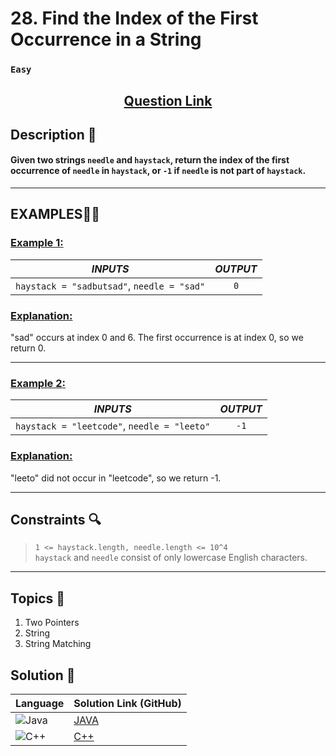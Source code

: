 # 28. Find the Index of the First Occurrence in a String

### `Easy`


<h2 align="center">
<a href="https://leetcode.com/problems/find-the-index-of-the-first-occurrence-in-a-string/description/"><strong>Question Link</strong></a>
</h2>


## Description 📑

#### Given two strings `needle` and `haystack`, return the index of the first occurrence of `needle` in `haystack`, or `-1` if `needle` is not part of `haystack`.

---

## **EXAMPLES**💫✨ </br>

<h3>

<ins>**Example 1**:</ins> </br>

| _INPUTS_ | _OUTPUT_ |
| :-----------: | :-----------: |
| `haystack = "sadbutsad"`, `needle = "sad"` | `0` |

</h3>

<h3>
<ins>Explanation:</ins>
</h3>

"sad" occurs at index 0 and 6.
The first occurrence is at index 0, so we return 0.

___
<h3>

<ins>**Example 2**:</ins> </br>

| _INPUTS_ | _OUTPUT_ |
| :-----------: | :-----------: |
| `haystack = "leetcode"`, `needle = "leeto"` | `-1` |

</h3>

<h3>
<ins>Explanation:</ins>
</h3>

"leeto" did not occur in "leetcode", so we return -1.

___

## Constraints 🔍

> `1 <= haystack.length, needle.length <= 10^4`</br>
>  `haystack` and `needle` consist of only lowercase English characters.

___

## Topics 📝

1. Two Pointers
2. String
3. String Matching

## Solution 📃

|  Language   |  Solution Link (GitHub) |
| ------------- | ------------- |
|  ![Java](https://img.shields.io/badge/java-%23ED8B00.svg?style=flat&logo=openjdk&logoColor=white)  | [JAVA](https://github.com/Purnima47/Leetcode-Solutions/blob/main/%F0%9F%9F%A2%20Easy/28%20-%20Find%20the%20Index%20of%20the%20First%20Occurence%20in%20a%20String/_28FindTheIndexOfTheFirstOccurenceInAString.java) |
|  ![C++](https://img.shields.io/badge/c++-%2300599C.svg?style=plastic&logo=c%2B%2B&logoColor=white)  | [C++](https://github.com/Purnima47/Leetcode-Solutions/blob/main/%F0%9F%9F%A2%20Easy/28%20-%20Find%20the%20Index%20of%20the%20First%20Occurence%20in%20a%20String/_28FindTheIndexOfTheFirstOccurenceInAString.cpp)  |
